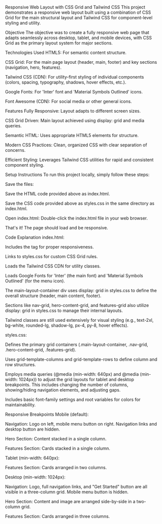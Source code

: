 Responsive Web Layout with CSS Grid and Tailwind CSS
This project demonstrates a responsive web layout built using a combination of CSS Grid for the main structural layout and Tailwind CSS for component-level styling and utility.

Objective
The objective was to create a fully responsive web page that adapts seamlessly across desktop, tablet, and mobile devices, with CSS Grid as the primary layout system for major sections.

Technologies Used
HTML5: For semantic content structure.

CSS Grid: For the main page layout (header, main, footer) and key sections (navigation, hero, features).

Tailwind CSS (CDN): For utility-first styling of individual components (colors, spacing, typography, shadows, hover effects, etc.).

Google Fonts: For 'Inter' font and 'Material Symbols Outlined' icons.

Font Awesome (CDN): For social media or other general icons.

Features
Fully Responsive: Layout adapts to different screen sizes.

CSS Grid Driven: Main layout achieved using display: grid and media queries.

Semantic HTML: Uses appropriate HTML5 elements for structure.

Modern CSS Practices: Clean, organized CSS with clear separation of concerns.

Efficient Styling: Leverages Tailwind CSS utilities for rapid and consistent component styling.

Setup Instructions
To run this project locally, simply follow these steps:

Save the files:

Save the HTML code provided above as index.html.

Save the CSS code provided above as styles.css in the same directory as index.html.

Open index.html: Double-click the index.html file in your web browser.

That's it! The page should load and be responsive.

Code Explanation
index.html:

Includes the <meta name="viewport"> tag for proper responsiveness.

Links to styles.css for custom CSS Grid rules.

Loads the Tailwind CSS CDN for utility classes.

Loads Google Fonts for 'Inter' (the main font) and 'Material Symbols Outlined' (for the menu icon).

The main-layout-container div uses display: grid in styles.css to define the overall structure (header, main content, footer).

Sections like nav-grid, hero-content-grid, and features-grid also utilize display: grid in styles.css to manage their internal layouts.

Tailwind classes are still used extensively for visual styling (e.g., text-2xl, bg-white, rounded-lg, shadow-lg, px-4, py-8, hover effects).

styles.css:

Defines the primary grid containers (.main-layout-container, .nav-grid, .hero-content-grid, .features-grid).

Uses grid-template-columns and grid-template-rows to define column and row structures.

Employs media queries (@media (min-width: 640px) and @media (min-width: 1024px)) to adjust the grid layouts for tablet and desktop breakpoints. This includes changing the number of columns, showing/hiding navigation elements, and adjusting gaps.

Includes basic font-family settings and root variables for colors for maintainability.

Responsive Breakpoints
Mobile (default):

Navigation: Logo on left, mobile menu button on right. Navigation links and desktop button are hidden.

Hero Section: Content stacked in a single column.

Features Section: Cards stacked in a single column.

Tablet (min-width: 640px):

Features Section: Cards arranged in two columns.

Desktop (min-width: 1024px):

Navigation: Logo, full navigation links, and "Get Started" button are all visible in a three-column grid. Mobile menu button is hidden.

Hero Section: Content and image are arranged side-by-side in a two-column grid.

Features Section: Cards arranged in three columns.